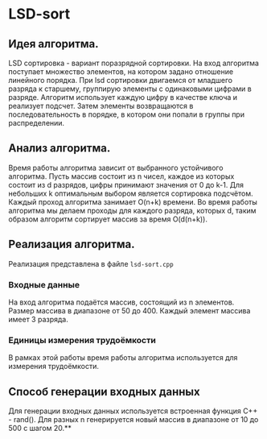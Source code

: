 # LSD-sort 
## Идея алгоритма.

LSD сортировка - вариант поразрядной сортировки. На вход алгоритма поступает множество элементов, на котором задано отношение линейного порядка. При lsd сортировки двигаемся от младшего разряда к старшему, группирую элементы с одинаковыми цифрами в разряде. Алгоритм использует каждую цифру в качестве ключа и реализует подсчет. Затем элементы возвращаются в последовательность в порядке, в котором они попали в группы при распределении.

## Анализ алгоритма.

Время работы алгоритма зависит от выбранного устойчивого алгоритма. Пусть массив состоит из n чисел, каждое из которых состоит из d разрядов, цифры принимают значения от 0 до k-1. Для небольших k оптимальным выбором является сортировка подсчётом. Каждый проход алгоритма занимает O(n+k) времени. Во время работы алгоритма мы делаем проходы для каждого разряда, которых d, таким образом алгоритм сортирует массив за время O(d(n+k)).

## Реализация алгоритма.

Реализация представлена в файле `lsd-sort.cpp`

### Входные данные

На вход алгоритма подаётся массив, состоящий из n элементов. Размер массива в диапазоне от 50 до 400. Каждый элемент массива имеет 3 разряда.

### Единицы измерения трудоёмкости

В рамках этой работы время работы алгоритма используется для измерения трудоёмкости.

## Способ генерации входных данных

Для генерации входных данных используется встроенная функция C++ - rand(). Для разных n генерируется новый массив в диапазоне от 10 до 500 с шагом 20.**
